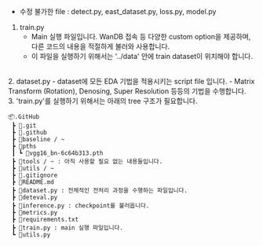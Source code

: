 - 수정 불가한 file : detect.py, east_dataset.py, loss.py, model.py

1. train.py
    - Main 실행 파일입니다. WanDB 접속 등 다양한 custom option을 제공하며, 다른 코드의 내용을 적절하게 불러와 사용합니다.
    - 이 파일을 실행하기 위해서는 '../data' 안에 train dataset이 위치해야 합니다.
<br/>
2. dataset.py
    - dataset에 모든 EDA 기법을 적용시키는 script file 입니다.
    - Matrix Transform (Rotation), Denosing, Super Resolution 등등의 기법을 수행합니다.
<br/>
3. 'train.py'를 실행하기 위해서는 아래의 tree 구조가 필요합니다.


```
📦.GitHub
 ┣ 📂.git
 ┣ 📂.github
 ┣ 📂baseline / ~
 ┣ 📂pths
 ┃ ┗ 📜vgg16_bn-6c64b313.pth
 ┣ 📂tools / ~ : 아직 사용할 필요 없는 내용들입니다.
 ┣ 📂utils / ~
 ┣ 📜.gitignore
 ┣ 📜README.md
 ┣ 📜dataset.py : 전체적인 전처리 과정을 수행하는 파일입니다.
 ┣ 📜deteval.py
 ┣ 📜inference.py : checkpoint를 불러옵니다.
 ┣ 📜metrics.py
 ┣ 📜requirements.txt
 ┣ 📜train.py : main 실행 파일입니다.
 ┗ 📜utils.py
```
